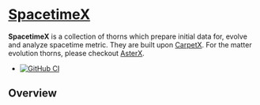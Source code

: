 # [SpacetimeX](https://github.com/EinsteinToolkit/SpacetimeX)

**SpacetimeX** is a collection of thorns which prepare initial data for, evolve and analyze spacetime metric. They are built upon [CarpetX](https://github.com/eschnett/CarpetX). 
For the matter evolution thorns, please checkout [AsterX](https://github.com/jaykalinani/AsterX).

* [![GitHub
  CI](https://github.com/lwJi/SpacetimeX/workflows/CI/badge.svg)](https://github.com/lwJi/SpacetimeX/actions)

## Overview
